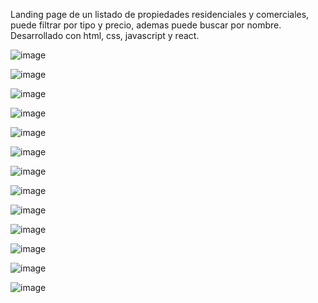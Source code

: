 Landing page de un listado de propiedades residenciales y comerciales, puede filtrar por tipo y precio, ademas puede buscar por nombre.
Desarrollado con html, css, javascript y react.

![image](https://github.com/user-attachments/assets/42e1e51e-2969-480f-846a-b5d9d9d06b6e)

![image](https://github.com/user-attachments/assets/83ed7671-ae3e-48b6-81b2-f92a1f55b9a4)

![image](https://github.com/user-attachments/assets/cb4e0f71-8263-4f4b-9bed-e000d46a2369)

![image](https://github.com/user-attachments/assets/9100f897-9c42-4b62-a1c2-fee6a1678986)

![image](https://github.com/user-attachments/assets/83066ffd-3b95-4242-8c05-2da1a9628811)

![image](https://github.com/user-attachments/assets/b82cced2-c1d7-442b-af20-ee00e6367cea)

![image](https://github.com/user-attachments/assets/2870a4c9-816e-4118-a6ed-f894c79f5ccf)

![image](https://github.com/user-attachments/assets/c577c6aa-c2cc-4ada-856f-c240825e9303)

![image](https://github.com/user-attachments/assets/bb66d970-773a-4771-bf0b-e7e62593c60e)

![image](https://github.com/user-attachments/assets/b155ac78-4747-4f1f-bae7-25acf19edaa2)

![image](https://github.com/user-attachments/assets/5f84c092-665c-4e54-a9e7-018336ba35b0)

![image](https://github.com/user-attachments/assets/86d8deb9-4ac9-4e96-8f4d-39a3673c4173)

![image](https://github.com/user-attachments/assets/96dc8820-8c0f-4563-80ba-980b9b953202)
